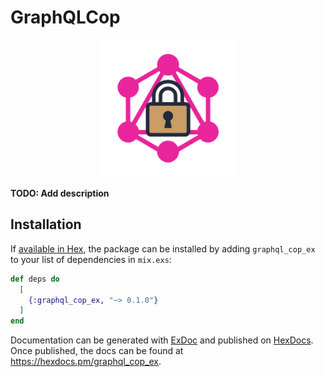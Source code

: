 # GraphQLCop

<!-- Project Logo -->
<p align="center">
  <img src="./graphql_cop_ex_logo.png" alt="GraphQLCop EX Logo" width="220" />
</p>

**TODO: Add description**

## Installation

If [available in Hex](https://hex.pm/docs/publish), the package can be installed
by adding `graphql_cop_ex` to your list of dependencies in `mix.exs`:

```elixir
def deps do
  [
    {:graphql_cop_ex, "~> 0.1.0"}
  ]
end
```

Documentation can be generated with [ExDoc](https://github.com/elixir-lang/ex_doc)
and published on [HexDocs](https://hexdocs.pm). Once published, the docs can
be found at <https://hexdocs.pm/graphql_cop_ex>.

